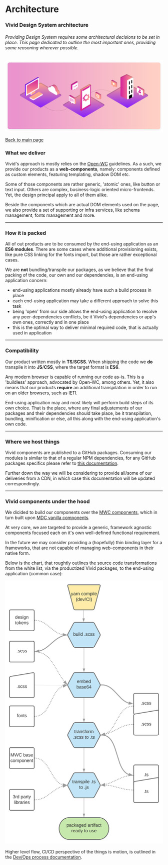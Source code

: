 # Architecture

### Vivid Design System architecture

###### Providing Design System requires some architectural decisions to be set in place. This page dedicated to outline the most important ones, providing some reasoning wherever possible.

![Architecture](assets/images/architecture.svg)


[Back to main page](../readme.md)

### What we deliver

Vivid's approach is mostly relies on the [Open-WC](https://open-wc.org/guide/) guidelines. As a such, we provide our products as a __web-components__, namely: components defined as custom elements, featuring templating, shadow DOM etc.

Some of those components are rather generic, 'atomic' ones, like button or text input. Others are complex, business-logic oriented micro-frontends. Yet, the design principal apply to all of them alike.

Beside the components which are actual DOM elements used on the page, we also provide a set of supporting or infra services, like schema management, fonts management and more.

---

### How it is packed

All of out products are to be consumed by the end-using application as an __ES6 modules__.
There are some cases where additional provisioning exists, like pure CSS linking for the fonts import, but those are rather exceptional cases.

We are __not__ bundling/transpile our packages, as we believe that the final packing of the code, our own and our dependencies, is an end-using application concern:
* end-using applications mostly already have such a build process in place
* each end-using application may take a different approach to solve this task
* being 'open' from our side allows the end-using application to resolve any peer-dependencies conflicts, be it Vivid's dependencies or app's own ones, correctly and in one place
* this is the optimal way to deliver minimal required code, that is actually used in application

---

### Compatibility

Our product written mostly in __TS__/__SCSS__. When shipping the code we __do__ transpile it into __JS__/__CSS__, where the target format is __ES6__.

Any modern browser is capable of running our code as-is.
This is a 'buildless' approach, advocated by Open-WC, among others.
Yet, it also means that our products __require__ an additional transpilation in order to run on an older browsers, such as IE11.

End-using application may and most likely will perform build steps of its own choice. That is the place, where any final adjustements of our packages and their dependencies should take place, be it transpilation, bundling, minification or else, all this along with the end-using application's own code.

---

### Where we host things

Vivid components are published to a GitHub packages.
Consuming our modules is similar to that of a regular NPM dependencies, for any GitHub packages specifics please refer to [this documentation](https://help.github.com/en/packages/using-github-packages-with-your-projects-ecosystem/configuring-npm-for-use-with-github-packages).

Further down the way we will be considering to provide all/some of our deliveries from a CDN, in which case this documentation will be updated correspondingly.

---

### Vivid components under the hood

We dicided to build our components over the [MWC components](https://github.com/material-components/material-components-web-components), which in turn built upon [MDC vanilla components](https://github.com/material-components/material-components-web).

At very core, we are targeted to provide a generic, framework agnostic components focused each on it's own well-defined functional requirement.

In the future we may consider providing a (hopefully) thin binding layer for a frameworks, that are not capable of managing web-components in their native form.

Below is the chart, that roughtly outlines the source code transformations from the white list, via the productized Vivid packages, to the end-using application (common case):

![Code transformation flow](assets/images/vivid-code-transformation-flow.svg)

Higher level flow, CI/CD perspective of the things is motion, is outlined in the [Dev/Ops process documentation](https://github.com/Vonage/vivid/blob/master/docs/dev-ops-process.md).